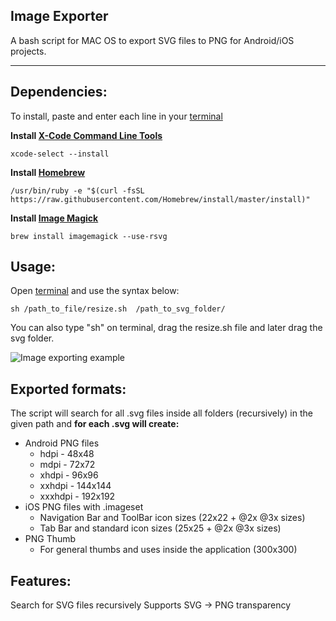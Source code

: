 **Image Exporter**
----------
A bash script for MAC OS to export SVG files to PNG for Android/iOS projects.


----------
Dependencies:
----------
To install, paste and enter each line in your [terminal](http://www.macworld.co.uk/feature/mac-software/get-more-out-of-os-x-terminal-3608274/)

**Install [X-Code Command Line Tools](https://www.google.com.br/search?q=X-Code%20Command%20Line%20Tools)** 

    xcode-select --install

**Install [Homebrew](https://brew.sh/)** 

    /usr/bin/ruby -e "$(curl -fsSL https://raw.githubusercontent.com/Homebrew/install/master/install)"

**Install [Image Magick](https://www.imagemagick.org/script/index.php)** 

    brew install imagemagick --use-rsvg


Usage:
----------
Open [terminal](http://www.macworld.co.uk/feature/mac-software/get-more-out-of-os-x-terminal-3608274/) and use the syntax below:

    sh /path_to_file/resize.sh  /path_to_svg_folder/

You can also type "sh" on terminal, drag the resize.sh file and later drag the svg folder.

![Image exporting example](https://media.giphy.com/media/3oKIPhcuW5jlJOFyDe/source.gif)

Exported formats:
----------
The script will search for all .svg files inside all folders (recursively) in the given path and **for each .svg will create:**

 - Android PNG files
	 - hdpi - 48x48
	 - mdpi - 72x72
	 - xhdpi - 96x96
	 - xxhdpi - 144x144
	 - xxxhdpi - 192x192
 - iOS PNG files with .imageset
	 - Navigation Bar and ToolBar icon sizes (22x22 + @2x @3x sizes)
	 - Tab Bar and standard icon sizes (25x25 + @2x @3x sizes)
 - PNG Thumb
	 - For general thumbs and uses inside the application (300x300)

Features:
----------
Search for SVG files recursively
Supports SVG -> PNG transparency
